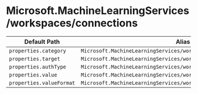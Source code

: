 # Microsoft.MachineLearningServices/workspaces/connections

| Default Path | Alias |
|---|---|
| `properties.category` | `Microsoft.MachineLearningServices/workspaces/connections/category` |
| `properties.target` | `Microsoft.MachineLearningServices/workspaces/connections/target` |
| `properties.authType` | `Microsoft.MachineLearningServices/workspaces/connections/authType` |
| `properties.value` | `Microsoft.MachineLearningServices/workspaces/connections/value` |
| `properties.valueFormat` | `Microsoft.MachineLearningServices/workspaces/connections/valueFormat` |

